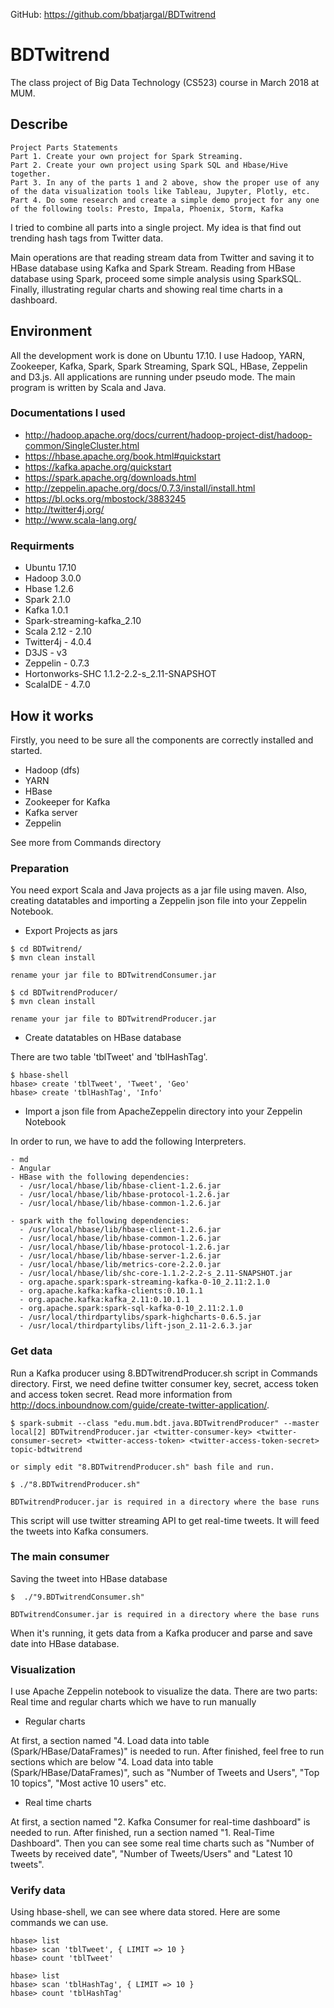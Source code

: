GitHub: https://github.com/bbatjargal/BDTwitrend

# BDTwitrend
The class project of Big Data Technology (CS523) course in March 2018 at MUM.

## Describe

```
Project Parts Statements
Part 1. Create your own project for Spark Streaming.
Part 2. Create your own project using Spark SQL and Hbase/Hive together.
Part 3. In any of the parts 1 and 2 above, show the proper use of any of the data visualization tools like Tableau, Jupyter, Plotly, etc.
Part 4. Do some research and create a simple demo project for any one of the following tools: Presto, Impala, Phoenix, Storm, Kafka
```

I tried to combine all parts into a single project. My idea is that find out trending hash tags from Twitter data.

Main operations are that reading stream data from Twitter and saving it to HBase database using Kafka and Spark Stream.  Reading from HBase database using Spark, proceed some simple analysis using SparkSQL. Finally, illustrating regular charts and showing real time charts in a dashboard.

## Environment

All the development work is done on Ubuntu 17.10. I use Hadoop, YARN, Zookeeper, Kafka, Spark, Spark Streaming, Spark SQL, HBase, Zeppelin and D3.js. All applications are running under pseudo mode. The main program is written by Scala and Java.

### Documentations I used
- http://hadoop.apache.org/docs/current/hadoop-project-dist/hadoop-common/SingleCluster.html
- https://hbase.apache.org/book.html#quickstart
- https://kafka.apache.org/quickstart
- https://spark.apache.org/downloads.html
- http://zeppelin.apache.org/docs/0.7.3/install/install.html
- https://bl.ocks.org/mbostock/3883245
- http://twitter4j.org/
- http://www.scala-lang.org/

### Requirments
- Ubuntu 17.10
- Hadoop 3.0.0
- Hbase 1.2.6
- Spark 2.1.0
- Kafka 1.0.1
- Spark-streaming-kafka_2.10
- Scala 2.12 - 2.10
- Twitter4j - 4.0.4
- D3JS - v3
- Zeppelin - 0.7.3
- Hortonworks-SHC 1.1.2-2.2-s_2.11-SNAPSHOT
- ScalaIDE - 4.7.0

## How it works
Firstly, you need to be sure all the components are correctly installed and started.

- Hadoop (dfs)
- YARN
- HBase
- Zookeeper for Kafka
- Kafka server
- Zeppelin

See more from Commands directory

### Preparation
You need export Scala and Java projects as a jar file using maven. Also, creating datatables and importing a Zeppelin json file into your Zeppelin Notebook.

- Export Projects as jars
```
$ cd BDTwitrend/
$ mvn clean install

rename your jar file to BDTwitrendConsumer.jar
```

```
$ cd BDTwitrendProducer/
$ mvn clean install

rename your jar file to BDTwitrendProducer.jar
```

- Create datatables on HBase database

There are two table 'tblTweet' and 'tblHashTag'.

```
$ hbase-shell
hbase> create 'tblTweet', 'Tweet', 'Geo'
hbase> create 'tblHashTag', 'Info'

```


- Import a json file from ApacheZeppelin directory into your Zeppelin Notebook

In order to run, we have to add the following Interpreters.

```
- md
- Angular
- HBase with the following dependencies:
  - /usr/local/hbase/lib/hbase-client-1.2.6.jar 	
  - /usr/local/hbase/lib/hbase-protocol-1.2.6.jar 	
  - /usr/local/hbase/lib/hbase-common-1.2.6.jar

- spark with the following dependencies:
  - /usr/local/hbase/lib/hbase-client-1.2.6.jar 	
  - /usr/local/hbase/lib/hbase-common-1.2.6.jar 	
  - /usr/local/hbase/lib/hbase-protocol-1.2.6.jar 	
  - /usr/local/hbase/lib/hbase-server-1.2.6.jar 	
  - /usr/local/hbase/lib/metrics-core-2.2.0.jar 	
  - /usr/local/hbase/lib/shc-core-1.1.2-2.2-s_2.11-SNAPSHOT.jar 	
  - org.apache.spark:spark-streaming-kafka-0-10_2.11:2.1.0 	
  - org.apache.kafka:kafka-clients:0.10.1.1 	
  - org.apache.kafka:kafka_2.11:0.10.1.1 	
  - org.apache.spark:spark-sql-kafka-0-10_2.11:2.1.0 	
  - /usr/local/thirdpartylibs/spark-highcharts-0.6.5.jar 	
  - /usr/local/thirdpartylibs/lift-json_2.11-2.6.3.jar
```

### Get data

Run a Kafka producer using 8.BDTwitrendProducer.sh script in Commands directory. First, we need define twitter consumer key, secret, access token and access token secret. Read more information from http://docs.inboundnow.com/guide/create-twitter-application/.

```
$ spark-submit --class "edu.mum.bdt.java.BDTwitrendProducer" --master local[2] BDTwitrendProducer.jar <twitter-consumer-key> <twitter-consumer-secret> <twitter-access-token> <twitter-access-token-secret>  topic-bdtwitrend

or simply edit "8.BDTwitrendProducer.sh" bash file and run.

$ ./"8.BDTwitrendProducer.sh"

BDTwitrendProducer.jar is required in a directory where the base runs
```
This script will use twitter streaming API to get real-time tweets. It will feed the tweets into Kafka consumers.


### The main consumer

Saving the tweet into HBase database

```
$  ./"9.BDTwitrendConsumer.sh"

BDTwitrendConsumer.jar is required in a directory where the base runs

```
When it's running, it gets data from a Kafka producer and parse and save date into HBase database.


### Visualization

I use Apache Zeppelin notebook to visualize the data. There are two parts: Real time and regular charts which we have to run manually

- Regular charts

At first, a section named "4. Load data into table (Spark/HBase/DataFrames)" is needed to run. After finished, feel free to run sections which are below "4. Load data into table (Spark/HBase/DataFrames)", such as "Number of Tweets and Users", "Top 10 topics", "Most active 10 users" etc.

- Real time charts

At first, a section named "2. Kafka Consumer for real-time dashboard" is needed to run. After finished, run a section named "1. Real-Time Dashboard". Then you can see some real time charts such as "Number of Tweets by received date", "Number of Tweets/Users" and "Latest 10 tweets".


### Verify data
Using hbase-shell, we can see where data stored. Here are some commands we can use.

```
hbase> list
hbase> scan 'tblTweet', { LIMIT => 10 }
hbase> count 'tblTweet'

```

```
hbase> list
hbase> scan 'tblHashTag', { LIMIT => 10 }
hbase> count 'tblHashTag'

```
